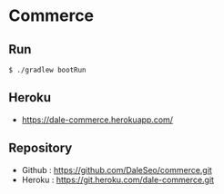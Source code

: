 # Commerce

## Run
```
$ ./gradlew bootRun
```

## Heroku
- https://dale-commerce.herokuapp.com/

## Repository
- Github : https://github.com/DaleSeo/commerce.git
- Heroku : https://git.heroku.com/dale-commerce.git